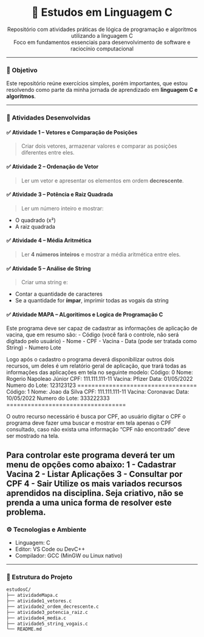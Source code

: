 <h1 align="center">📘 Estudos em Linguagem C</h1>

<p align="center">
  Repositório com atividades práticas de lógica de programação e algoritmos utilizando a linguagem C<br>
  Foco em fundamentos essenciais para desenvolvimento de software e raciocínio computacional
</p>

---

### 🎯 Objetivo

Este repositório reúne exercícios simples, porém importantes, que estou resolvendo como parte da minha jornada de aprendizado em **linguagem C e algoritmos**.

---

### 🧠 Atividades Desenvolvidas

#### ✅ Atividade 1 – Vetores e Comparação de Posições
> Criar dois vetores, armazenar valores e comparar as posições diferentes entre eles.

#### ✅ Atividade 2 – Ordenação de Vetor
> Ler um vetor e apresentar os elementos em ordem **decrescente**.

#### ✅ Atividade 3 – Potência e Raiz Quadrada
> Ler um número inteiro e mostrar:
- O quadrado (x²)
- A raiz quadrada

#### ✅ Atividade 4 – Média Aritmética
> Ler **4 números inteiros** e mostrar a média aritmética entre eles.

#### ✅ Atividade 5 – Análise de String
> Criar uma string e:
- Contar a quantidade de caracteres
- Se a quantidade for **ímpar**, imprimir todas as vogais da string

#### ✅ Atividade MAPA – ALgoritimos e Logica de Programação C
Este programa deve ser capaz de cadastrar as informações de aplicação de vacina, que em resumo são:
    - Código (você fará o controle, não será digitado pelo usuário)
    - Nome
    - CPF
    - Vacina
    - Data (pode ser tratada como String)
    - Numero Lote

Logo após o cadastro o programa deverá disponibilizar outros dois recursos, um deles é um relatório geral de aplicação, que trará todas as informações das aplicações em tela no seguinte modelo:
    Código: 0
    Nome: Rogerio Napoleao Júnior
    CPF: 111.111.111-11
    Vacina: Pfizer
    Data: 01/05/2022
    Numero do Lote: 123123123
    ==================================
    Código: 1
    Nome: Joao da Silva
    CPF: 111.111.111-11
    Vacina: Coronavac
    Data: 10/05/2022
    Numero do Lote: 333222333
    ==================================

O outro recurso necessário é busca por CPF, ao usuário digitar o CPF o programa deve fazer uma buscar e mostrar em tela apenas o CPF consultado, caso não exista uma informação “CPF não encontrado” deve ser mostrado na tela.

Para controlar este programa deverá ter um menu de opções como abaixo:
    1 - Cadastrar Vacina
    2 - Listar Aplicações
    3 - Consultar por CPF
    4 - Sair
Utilize os mais variados recursos aprendidos na disciplina. Seja criativo, não se prenda a uma unica forma de resolver este problema.
---

### ⚙️ Tecnologias e Ambiente

- Linguagem: C
- Editor: VS Code ou DevC++
- Compilador: GCC (MinGW ou Linux nativo)

---

### 📁 Estrutura do Projeto

```bash
estudosC/
├── atividadeMapa.c
├── atividade1_vetores.c
├── atividade2_ordem_decrescente.c
├── atividade3_potencia_raiz.c
├── atividade4_media.c
├── atividade5_string_vogais.c
└── README.md
